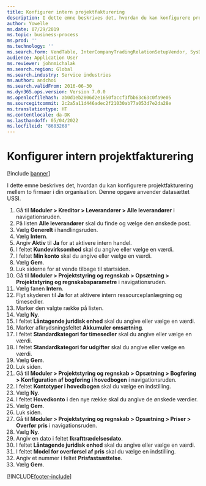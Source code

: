 ```yaml
---
title: Konfigurer intern projektfakturering
description: I dette emne beskrives det, hvordan du kan konfigurere projektfakturering mellem to firmaer i din organisation.
author: Yowelle
ms.date: 07/29/2019
ms.topic: business-process
ms.prod: ''
ms.technology: ''
ms.search.form: VendTable, InterCompanyTradingRelationSetupVendor, SysDataAreaSelectLookup, ProjParameters, ProjPosting, ProjTransferPrice
audience: Application User
ms.reviewer: johnmichalak
ms.search.region: Global
ms.search.industry: Service industries
ms.author: andchoi
ms.search.validFrom: 2016-06-30
ms.dyn365.ops.version: Version 7.0.0
ms.openlocfilehash: ab0d1eb2806d2e1650faccf3fbb63c63c0fa9e05
ms.sourcegitcommit: 2c2a5a11d446adec2f21030ab77a053d7e2da28e
ms.translationtype: HT
ms.contentlocale: da-DK
ms.lasthandoff: 05/04/2022
ms.locfileid: "8683268"
---
```

# <a name="configure-intercompany-project-invoicing"></a>Konfigurer intern projektfakturering

[!include [banner](../../includes/banner.md)]

I dette emne beskrives det, hvordan du kan konfigurere projektfakturering mellem to firmaer i din organisation. Denne opgave anvender datasættet USSI.

1. Gå til **Moduler > Kreditor > Leverandører > Alle leverandører** i navigationsruden.
2. På listen **Alle leverandører** skal du finde og vælge den ønskede post.
3. Vælg **Generelt** i handlingsruden.
4. Vælg **Intern**.
5. Angiv **Aktiv** til **Ja** for at aktivere intern handel.
6. I feltet **Kundevirksomhed** skal du angive eller vælge en værdi.
7. I feltet **Min konto** skal du angive eller vælge en værdi.
8. Vælg **Gem**.
9. Luk siderne for at vende tilbage til startsiden.
10. Gå til **Moduler > Projektstyring og regnskab > Opsætning > Projektstyring og regnskabsparametre** i navigationsruden.
11. Vælg fanen **Intern**.
12. Flyt skyderen til **Ja** for at aktivere intern ressourceplanlægning og timesedler.
13. Marker den valgte række på listen.
14. Vælg **Ny**.
15. I feltet **Låntagende juridisk enhed** skal du angive eller vælge en værdi.
16. Marker afkrydsningsfeltet **Akkumuler omsætning**.
17. I feltet **Standardkategori for timesedler** skal du angive eller vælge en værdi.
18. I feltet **Standardkategori for udgifter** skal du angive eller vælge en værdi.
19. Vælg **Gem**.
20. Luk siden.
21. Gå til **Moduler > Projektstyring og regnskab > Opsætning > Bogføring > Konfiguration af bogføring i hovedbogen** i navigationsruden.
22. I feltet **Kontotyper i hovedbogen** skal du vælge en indstilling.
23. Vælg **Ny**.
24. I feltet **Hovedkonto** i den nye række skal du angive de ønskede værdier.
25. Vælg **Gem**.
26. Luk siden.
27. Gå til **Moduler > Projektstyring og regnskab > Opsætning > Priser > Overfør pris** i navigationsruden.
28. Vælg **Ny**.
29. Angiv en dato i feltet **Ikrafttrædelsesdato**.
30. I feltet **Låntagende juridisk enhed** skal du angive eller vælge en værdi.
31. I feltet **Model for overførsel af pris** skal du vælge en indstilling.
32. Angiv et nummer i feltet **Prisfastsættelse**.
33. Vælg **Gem**.



[!INCLUDE[footer-include](../../includes/footer-banner.md)]